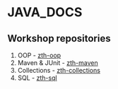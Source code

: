 # JAVA_DOCS

## Workshop repositories

1. OOP - [zth-oop](https://github.com/ocpodariu/zth-oop)
2. Maven & JUnit - [zth-maven](https://github.com/ocpodariu/zth-maven)
3. Collections - [zth-collections](https://github.com/ocpodariu/zth-collections)
4. SQL - [zth-sql](https://github.com/ocpodariu/zth-sql.git)
